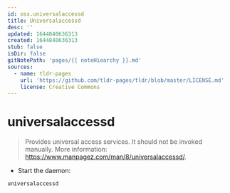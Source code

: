```yaml
---
id: osx.universalaccessd
title: Universalaccessd
desc: ''
updated: 1644840636313
created: 1644840636313
stub: false
isDir: false
gitNotePath: 'pages/{{ noteHiearchy }}.md'
sources:
  - name: tldr-pages
    url: 'https://github.com/tldr-pages/tldr/blob/master/LICENSE.md'
    license: Creative Commons
---
```

# universalaccessd

> Provides universal access services.
> It should not be invoked manually.
> More information: <https://www.manpagez.com/man/8/universalaccessd/>.

- Start the daemon:

`universalaccessd`

